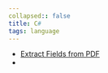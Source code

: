 ```yaml
---
collapsed:: false
title: C#
tags: language
---
```


- [Extract Fields from PDF](https://www.codeproject.com/Articles/5140785/Extract-User-Data-Fields-From-Fillable-PDF-Document)
-